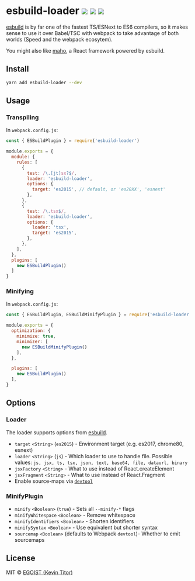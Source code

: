 # esbuild-loader <a href="https://npm.im/esbuild-loader"><img src="https://badgen.net/npm/v/esbuild-loader"></a> <a href="https://npm.im/esbuild-loader"><img src="https://badgen.net/npm/dm/esbuild-loader"></a> <a href="https://packagephobia.now.sh/result?p=esbuild-loader"><img src="https://packagephobia.now.sh/badge?p=esbuild-loader"></a>

[esbuild](https://github.com/evanw/esbuild) is by far one of the fastest TS/ESNext to ES6 compilers, so it makes sense to use it over Babel/TSC with webpack to take advantage of both worlds (Speed and the webpack ecosytem).

You might also like [maho](https://github.com/egoist/maho), a React framework powered by esbuild.

## Install

```bash
yarn add esbuild-loader --dev
```

## Usage

### Transpiling
In `webpack.config.js`:

```js
const { ESBuildPlugin } = require('esbuild-loader')

module.exports = {
  module: {
    rules: [
      {
        test: /\.[jt]sx?$/,
        loader: 'esbuild-loader',
        options: {
          target: 'es2015', // default, or 'es20XX', 'esnext'
        },
      },
      {
        test: /\.tsx$/,
        loader: 'esbuild-loader',
        options: {
          loader: 'tsx',
          target: 'es2015',
        },
      },
    ],
  },
  plugins: [
    new ESBuildPlugin()
  ]
}
```

### Minifying

In `webpack.config.js`:

```js
const { ESBuildPlugin, ESBuildMinifyPlugin } = require('esbuild-loader')

module.exports = {
  optimization: {
    minimize: true,
    minimizer: [
      new ESBuildMinifyPlugin()
    ],
  },

  plugins: [
    new ESBuildPlugin()
  ],
}
```


## Options

### Loader
The loader supports options from [esbuild](https://github.com/evanw/esbuild#command-line-usage).
- `target` `<String>` (`es2015`) - Environment target (e.g. es2017, chrome80, esnext)
- `loader` `<String>` (`js`) - Which loader to use to handle file. Possible values: `js, jsx, ts, tsx, json, text, base64, file, dataurl, binary`
- `jsxFactory` `<String>` - What to use instead of React.createElement
- `jsxFragment` `<String>` - What to use instead of React.Fragment
- Enable source-maps via [`devtool`](https://webpack.js.org/configuration/devtool/)

### MinifyPlugin
- `minify` `<Boolean>` (`true`) - Sets all `--minify-*` flags
- `minifyWhitespace` `<Boolean>` - Remove whitespace
- `minifyIdentifiers` `<Boolean>` - Shorten identifiers
- `minifySyntax` `<Boolean>` - Use equivalent but shorter syntax
- `sourcemap` `<Boolean>` (defaults to Webpack `devtool`)- Whether to emit sourcemaps


## License

MIT &copy; [EGOIST (Kevin Titor)](https://github.com/sponsors/egoist)
